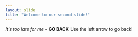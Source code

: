 ```yaml
---
layout: slide
title: "Welcome to our second slide!"
---
```

*It's too late for me* - **GO BACK**
Use the left arrow to go back!
